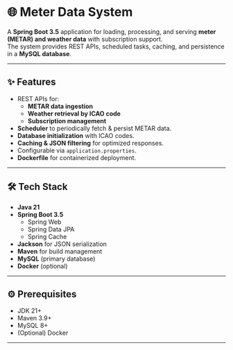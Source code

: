 # 🌐 Meter Data System

A **Spring Boot 3.5** application for loading, processing, and serving **meter (METAR) and weather data** with subscription support.  
The system provides REST APIs, scheduled tasks, caching, and persistence in a **MySQL database**.

---

## ✨ Features

- REST APIs for:
  - **METAR data ingestion**
  - **Weather retrieval by ICAO code**
  - **Subscription management**
- **Scheduler** to periodically fetch & persist METAR data.
- **Database initialization** with ICAO codes.
- **Caching & JSON filtering** for optimized responses.
- Configurable via `application.properties`.
- **Dockerfile** for containerized deployment.

---

## 🛠 Tech Stack

- **Java 21**
- **Spring Boot 3.5**
  - Spring Web
  - Spring Data JPA
  - Spring Cache
- **Jackson** for JSON serialization
- **Maven** for build management
- **MySQL** (primary database)
- **Docker** (optional)

---

## ⚙️ Prerequisites

- JDK 21+
- Maven 3.9+
- MySQL 8+
- (Optional) Docker

---

